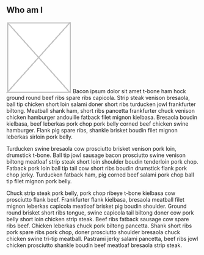 <!--
template = page
title = About Me
-->
## Who am I
![sample image](image.png)
Bacon ipsum dolor sit amet t-bone ham hock ground round beef ribs spare ribs capicola. Strip steak venison bresaola, ball tip chicken short loin salami doner short ribs turducken jowl frankfurter biltong. Meatball shank ham, short ribs pancetta frankfurter chuck venison chicken hamburger andouille fatback filet mignon kielbasa. Bresaola boudin kielbasa, beef leberkas pork chop pork belly corned beef chicken swine hamburger. Flank pig spare ribs, shankle brisket boudin filet mignon leberkas sirloin pork belly.

Turducken swine bresaola cow prosciutto brisket venison pork loin, drumstick t-bone. Ball tip jowl sausage bacon prosciutto swine venison biltong meatloaf strip steak short loin shoulder boudin tenderloin pork chop. Fatback pork loin ball tip tail cow short ribs boudin drumstick flank pork chop jerky. Turducken fatback ham, pig corned beef salami pork chop ball tip filet mignon pork belly.

Chuck strip steak pork belly, pork chop ribeye t-bone kielbasa cow prosciutto flank beef. Frankfurter flank kielbasa, bresaola meatball filet mignon leberkas capicola meatloaf brisket pig boudin shoulder. Ground round brisket short ribs tongue, swine capicola tail biltong doner cow pork belly short loin chicken strip steak. Beef ribs fatback sausage cow spare ribs beef. Chicken leberkas chuck pork biltong pancetta. Shank short ribs pork spare ribs pork chop, doner prosciutto shoulder bresaola chuck chicken swine tri-tip meatball. Pastrami jerky salami pancetta, beef ribs jowl chicken prosciutto shankle boudin beef meatloaf bresaola strip steak.